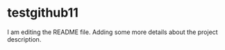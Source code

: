 # testgithub11
I am editing the README file. Adding some more details about the project description.

